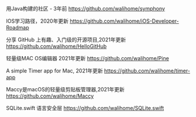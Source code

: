 用Java构建的社区 - 3年前
https://github.com/walihome/symphony

IOS学习路径，2020年更新
https://github.com/walihome/iOS-Developer-Roadmap

分享 GitHub 上有趣、入门级的开源项目,2021年更新
https://github.com/walihome/HelloGitHub

轻量级MAC OS编辑器 2021年更新
https://github.com/walihome/Pine

A simple Timer app for Mac, 2021年更新
https://github.com/walihome/timer-app

Maccy是macOS的轻量级剪贴板管理器,2021年更新
https://github.com/walihome/Maccy

SQLite.swift 语言安全层
https://github.com/walihome/SQLite.swift



